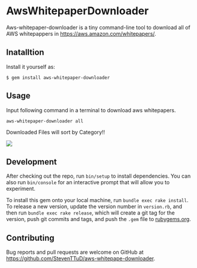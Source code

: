 # AwsWhitepaperDownloader

Aws-whitepaper-downloader is a tiny command-line tool to download all of AWS whitepappers in https://aws.amazon.com/whitepapers/.

## Inatalltion

Install it yourself as:

```
$ gem install aws-whitepaper-downloader
```

## Usage

Input following command in a terminal to download aws whitepapers.

```
aws-whitepaper-downloader all
```

Downloaded Files will sort by Category!!

![](https://lh3.googleusercontent.com/-aR3BqUaooKY/WS02Bf4txJI/AAAAAAAAKz4/52kiRy9wrokiWGBzVIwgZDtcQZy5mx8zwCHM/I/14961351293816.jpg)


## Development

After checking out the repo, run `bin/setup` to install dependencies. You can also run `bin/console` for an interactive prompt that will allow you to experiment.

To install this gem onto your local machine, run `bundle exec rake install`. To release a new version, update the version number in `version.rb`, and then run `bundle exec rake release`, which will create a git tag for the version, push git commits and tags, and push the `.gem` file to [rubygems.org](https://rubygems.org).

## Contributing

Bug reports and pull requests are welcome on GitHub at https://github.com/StevenTTuD/aws-whitepape-downloader.
